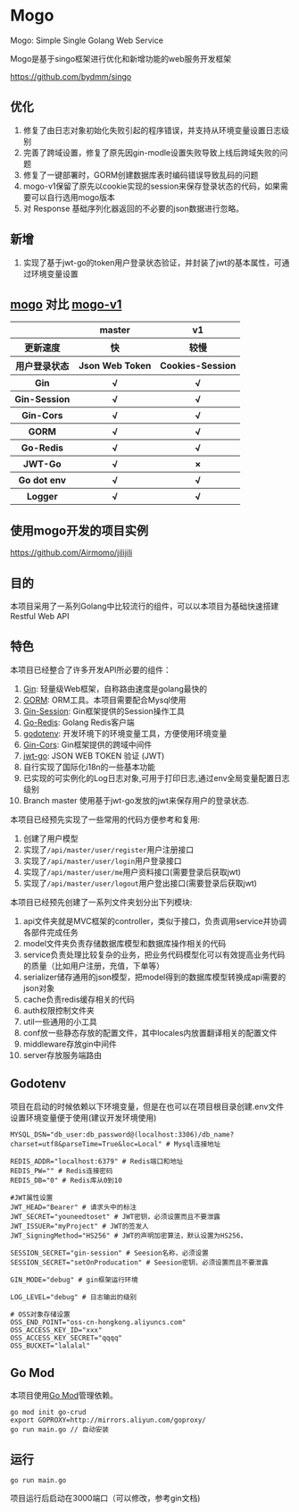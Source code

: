 # Mogo

Mogo: Simple Single Golang Web Service

Mogo是基于singo框架进行优化和新增功能的web服务开发框架

https://github.com/bydmm/singo

## 优化

1. 修复了由日志对象初始化失败引起的程序错误，并支持从环境变量设置日志级别
2. 完善了跨域设置，修复了原先因gin-modle设置失败导致上线后跨域失败的问题
3. 修复了一键部署时，GORM创建数据库表时编码错误导致乱码的问题
4. mogo-v1保留了原先以cookie实现的session来保存登录状态的代码，如果需要可以自行选用mogo版本
5. 对 Response 基础序列化器返回的不必要的json数据进行忽略。

## 新增

1. 实现了基于jwt-go的token用户登录状态验证，并封装了jwt的基本属性，可通过环境变量设置

## [mogo](https://github.com/Airmomo/mogo/tree/master) 对比  [mogo-v1](https://github.com/Airmomo/mogo/tree/v1)

<table>
        <tr>
            <th></th>
            <th>master</th>
            <th>v1</th>      
        </tr>
        <tr>
            <th>更新速度</th>
            <th>快</th>
            <th>较慢</th>
        </tr>
        <tr>
            <th>用户登录状态</th>
            <th>Json Web Token</th>
            <th>Cookies-Session</th>
        </tr>
        <tr>
            <th>Gin</th>
            <th>√</th>
            <th>√</th>
        </tr>
        <tr>
             <th>Gin-Session</th>
             <th>√</th>
             <th>√</th>
        </tr>
        <tr>
             <th>Gin-Cors</th>
             <th>√</th>
             <th>√</th>
        </tr>
        <tr>
             <th>GORM</th>
             <th>√</th>
             <th>√</th>
        </tr>
        <tr>
             <th>Go-Redis</th>
             <th>√</th>
             <th>√</th>
        </tr>
        <tr>
            <th>JWT-Go</th>
            <th>√</th>
            <th>×</th>
        </tr>
        <tr>
             <th>Go dot env</th>
             <th>√</th>
             <th>√</th>
        </tr>
        <tr>
            <th>Logger</th>
            <th>√</th>
            <th>√</th>
        </tr>
</table>

## 使用mogo开发的项目实例

https://github.com/Airmomo/jilijili

## 目的

本项目采用了一系列Golang中比较流行的组件，可以以本项目为基础快速搭建Restful Web API

## 特色

本项目已经整合了许多开发API所必要的组件：

1. [Gin](https://github.com/gin-gonic/gin): 轻量级Web框架，自称路由速度是golang最快的 
2. [GORM](http://gorm.io/docs/index.html): ORM工具。本项目需要配合Mysql使用 
3. [Gin-Session](https://github.com/gin-contrib/sessions): Gin框架提供的Session操作工具
4. [Go-Redis](https://github.com/go-redis/redis): Golang Redis客户端
5. [godotenv](https://github.com/joho/godotenv): 开发环境下的环境变量工具，方便使用环境变量
6. [Gin-Cors](https://github.com/gin-contrib/cors): Gin框架提供的跨域中间件
7. [jwt-go](https://github.com/dgrijalva/jwt-go): JSON WEB TOKEN 验证 (JWT)
8. 自行实现了国际化i18n的一些基本功能
9. 已实现的可实例化的Log日志对象,可用于打印日志,通过env全局变量配置日志级别
10. Branch master 使用基于jwt-go发放的jwt来保存用户的登录状态.

本项目已经预先实现了一些常用的代码方便参考和复用:

1. 创建了用户模型
2. 实现了```/api/master/user/register```用户注册接口
3. 实现了```/api/master/user/login```用户登录接口
4. 实现了```/api/master/user/me```用户资料接口(需要登录后获取jwt)
5. 实现了```/api/master/user/logout```用户登出接口(需要登录后获取jwt)

本项目已经预先创建了一系列文件夹划分出下列模块:

1. api文件夹就是MVC框架的controller，类似于接口，负责调用service并协调各部件完成任务
2. model文件夹负责存储数据库模型和数据库操作相关的代码
3. service负责处理比较复杂的业务，把业务代码模型化可以有效提高业务代码的质量（比如用户注册，充值，下单等）
4. serializer储存通用的json模型，把model得到的数据库模型转换成api需要的json对象
5. cache负责redis缓存相关的代码
6. auth权限控制文件夹
7. util一些通用的小工具
8. conf放一些静态存放的配置文件，其中locales内放置翻译相关的配置文件
9. middleware存放gin中间件
10. server存放服务端路由

## Godotenv

项目在启动的时候依赖以下环境变量，但是在也可以在项目根目录创建.env文件设置环境变量便于使用(建议开发环境使用)

```shell
MYSQL_DSN="db_user:db_password@(localhost:3306)/db_name?charset=utf8&parseTime=True&loc=Local" # Mysql连接地址

REDIS_ADDR="localhost:6379" # Redis端口和地址
REDIS_PW="" # Redis连接密码
REDIS_DB="0" # Redis库从0到10

#JWT属性设置
JWT_HEAD="Bearer" # 请求头中的标注
JWT_SECRET="youneedtoset" # JWT密钥，必须设置而且不要泄露
JWT_ISSUER="myProject" # JWT的签发人
JWT_SigningMethod="HS256" # JWT的声明加密算法，默认设置为HS256，

SESSION_SECRET="gin-session" # Seesion名称，必须设置
SESSION_SECRET="setOnProducation" # Seesion密钥，必须设置而且不要泄露

GIN_MODE="debug" # gin框架运行环境

LOG_LEVEL="debug" # 日志输出的级别

# OSS对象存储设置
OSS_END_POINT="oss-cn-hongkong.aliyuncs.com" 
OSS_ACCESS_KEY_ID="xxx"
OSS_ACCESS_KEY_SECRET="qqqq"
OSS_BUCKET="lalalal"
```

## Go Mod

本项目使用[Go Mod](https://github.com/golang/go/wiki/Modules)管理依赖。

```shell
go mod init go-crud
export GOPROXY=http://mirrors.aliyun.com/goproxy/
go run main.go // 自动安装
```

## 运行

```shell
go run main.go
```

项目运行后启动在3000端口（可以修改，参考gin文档)